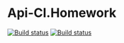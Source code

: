 # Api-CI.Homework
[![Build status](https://ci.appveyor.com/api/projects/status/kfg07ctwdf36ga53?svg=true)](https://ci.appveyor.com/project/ArthurQAJun/api-ci-homework)
[![Build status](https://ci.appveyor.com/api/projects/status/kfg07ctwdf36ga53/branch/main?svg=true)](https://ci.appveyor.com/project/ArthurQAJun/api-ci-homework/branch/main)
